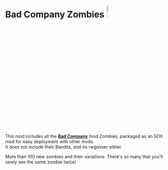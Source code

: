 <!--Read this in github to have all the visuals and formatting: https://github.com/manux32/7dtdSdxMods/tree/master/Manux_BadCompanyZombies-->
# Bad Company Zombies [<img src="https://manux32.github.io/7dtd_miscImages/BadCompanyZombies_logo.jpg" width="10%" height="10%">](Manux_BadCompanyZombies)  

This mod includes all the [**Bad Company**](https://7daystodie.com/forums/showthread.php?52099-Bad-Company) mod Zombies, packaged as an SDX mod for easy deployment with other mods.  
It does not include their Bandits, and no rwgmixer either.  

More than 100 new zombies and their variations. There's so many that you'll rarely see the same zombie twice!
